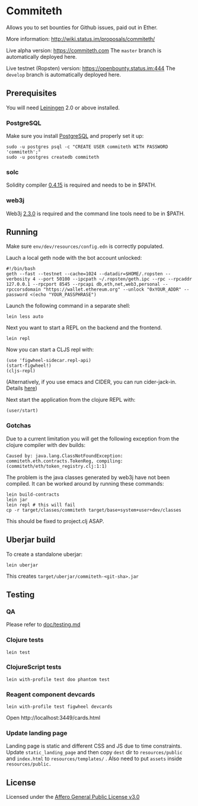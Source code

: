 # Commiteth

Allows you to set bounties for Github issues, paid out in Ether.

More information:
http://wiki.status.im/proposals/commiteth/

Live alpha version:
https://commiteth.com
The `master` branch is automatically deployed here.


Live testnet (Ropsten) version:
https://openbounty.status.im:444
The `develop` branch is automatically deployed here.


## Prerequisites

You will need [Leiningen](https://github.com/technomancy/leiningen) 2.0 or above installed.

### PostgreSQL

Make sure you install [PostgreSQL](https://www.postgresql.org/) and properly set it up:

```
sudo -u postgres psql -c "CREATE USER commiteth WITH PASSWORD 'commiteth';"
sudo -u postgres createdb commiteth
```

### solc

Solidity compiler [0.4.15](https://github.com/ethereum/solidity/releases/tag/v0.4.15) is required and needs to be in $PATH.

### web3j

Web3j [2.3.0](https://github.com/web3j/web3j/releases/tag/v2.3.0) is required and the command line tools need to be in $PATH.

## Running

Make sure `env/dev/resources/config.edn` is correctly populated.

Lauch a local geth node with the bot account unlocked:

```
#!/bin/bash
geth --fast --testnet --cache=1024 --datadir=$HOME/.ropsten --verbosity 4 --port 50100 --ipcpath ~/.ropsten/geth.ipc --rpc --rpcaddr 127.0.0.1 --rpcport 8545 --rpcapi db,eth,net,web3,personal --rpccorsdomain "https://wallet.ethereum.org" --unlock "0xYOUR_ADDR" --password <(echo "YOUR_PASSPHRASE")
```

Launch the following command in a separate shell:

```
lein less auto
```

Next you want to start a REPL on the backend and the frontend.

```
lein repl
```

Now you can start a CLJS repl with:

```
(use 'figwheel-sidecar.repl-api)
(start-figwheel!)
(cljs-repl)
```

(Alternatively, if you use emacs and CIDER, you can run cider-jack-in. Details [here](https://cider.readthedocs.io/en/latest/up_and_running/))

Next start the application from the clojure REPL with:

```
(user/start)
```

### Gotchas

Due to a current limitation you will get the following exception from the clojure compiler with dev builds:

```
Caused by: java.lang.ClassNotFoundException: commiteth.eth.contracts.TokenReg, compiling:(commiteth/eth/token_registry.clj:1:1)
```

The problem is the java classes generated by web3j have not been compiled. It can be worked around by running these commands:

```
lein build-contracts
lein jar
lein repl # this will fail
cp -r target/classes/commiteth target/base+system+user+dev/classes
```

This should be fixed to project.clj ASAP.


## Uberjar build

To create a standalone uberjar:

```
lein uberjar
```

This creates `target/uberjar/commiteth-<git-sha>.jar`


## Testing

### QA

Please refer to [doc/testing.md](https://github.com/status-im/commiteth/blob/develop/doc/testing.md)

### Clojure tests

```
lein test
```

### ClojureScript tests

```
lein with-profile test doo phantom test
```

### Reagent component devcards

```
lein with-profile test figwheel devcards
```

Open http://localhost:3449/cards.html

### Update landing page

Landing page is static and different CSS and JS due to time constraints. Update `static_landing_page` and then copy `dest` dir to `resources/public` and `index.html` to `resources/templates/` . Also need to put `assets` inside `resources/public.`

## License

Licensed under the [Affero General Public License v3.0](https://github.com/status-im/commiteth/blob/master/LICENSE.md)
